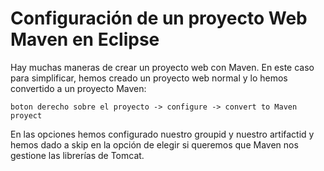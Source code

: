 # Configuración de un proyecto Web Maven en Eclipse

Hay muchas maneras de crear un proyecto web con Maven. En este caso para simplificar, hemos creado un proyecto web normal y lo hemos convertido a un proyecto Maven:

	boton derecho sobre el proyecto -> configure -> convert to Maven proyect
	
En las opciones hemos configurado nuestro groupid y nuestro artifactid y hemos dado a skip en la opción de elegir si queremos que Maven nos gestione las librerías de Tomcat.
